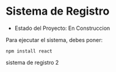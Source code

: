 <h1> Sistema de Registro </h1>

- Estado del Proyecto: En Construccion

Para ejecutar el sistema, debes poner: 

```npm install react```

sistema de registro 2
